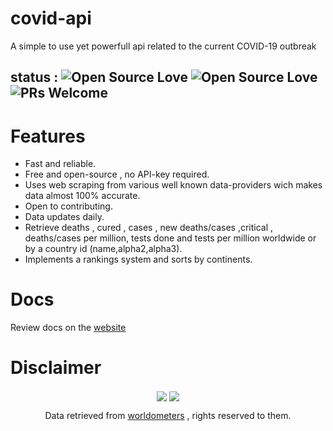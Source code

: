 
# covid-api
A simple to use yet powerfull api related to the current COVID-19 outbreak


## status : ![Open Source Love](https://badges.frapsoft.com/os/v1/open-source.svg?v=102) ![Open Source Love](https://badges.frapsoft.com/os/gpl/gpl.svg?v=102) ![PRs Welcome](https://img.shields.io/badge/PRs-welcome-brightgreen.svg?style=flat-square) 
# Features
- Fast and reliable.
- Free and open-source , no API-key required.
- Uses web scraping from various well known data-providers wich makes data almost 100% accurate.
- Open to contributing.
- Data updates daily.
- Retrieve deaths , cured , cases , new deaths/cases  ,critical , deaths/cases per million, tests done and tests per million worldwide or by a country id (name,alpha2,alpha3).
- Implements a rankings system and sorts by continents.
# Docs
Review docs on the [website](http://covid.mahdios.gq)
# Disclaimer

<div style="text-align:center;">
  <img align="center" style="display:inline-block;" src='https://forthebadge.com/images/badges/built-with-love.svg'>
  <img align="center" style="display:inline-block;" src='https://forthebadge.com/images/badges/built-by-developers.svg'> 
  <p>Data retrieved from <a href="https://www.worldometers.info/coronavirus/">worldometers</a> , rights reserved to them.</p>
</div>
